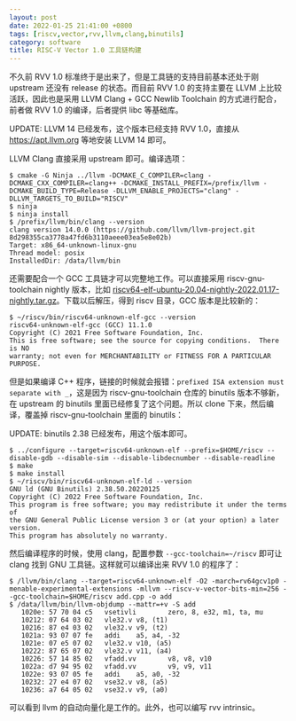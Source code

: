 ```yaml
---
layout: post
date: 2022-01-25 21:41:00 +0800
tags: [riscv,vector,rvv,llvm,clang,binutils]
category: software
title: RISC-V Vector 1.0 工具链构建
---
```


不久前 RVV 1.0 标准终于是出来了，但是工具链的支持目前基本还处于刚 upstream 还没有 release 的状态。而目前 RVV 1.0 的支持主要在 LLVM 上比较活跃，因此也是采用 LLVM Clang + GCC Newlib Toolchain 的方式进行配合，前者做 RVV 1.0 的编译，后者提供 libc 等基础库。

UPDATE: LLVM 14 已经发布，这个版本已经支持 RVV 1.0，直接从 https://apt.llvm.org 等地安装 LLVM 14 即可。

LLVM Clang 直接采用 upstream 即可。编译选项：

```shell
$ cmake -G Ninja ../llvm -DCMAKE_C_COMPILER=clang -DCMAKE_CXX_COMPILER=clang++ -DCMAKE_INSTALL_PREFIX=/prefix/llvm -DCMAKE_BUILD_TYPE=Release -DLLVM_ENABLE_PROJECTS="clang" -DLLVM_TARGETS_TO_BUILD="RISCV"
$ ninja
$ ninja install
$ /prefix/llvm/bin/clang --version
clang version 14.0.0 (https://github.com/llvm/llvm-project.git 8d298355ca3778a47fd6b3110aeee03ea5e8e02b)
Target: x86_64-unknown-linux-gnu
Thread model: posix
InstalledDir: /data/llvm/bin
```

还需要配合一个 GCC 工具链才可以完整地工作。可以直接采用 riscv-gnu-toolchain nightly 版本，比如 [riscv64-elf-ubuntu-20.04-nightly-2022.01.17-nightly.tar.gz](https://github.com/riscv-collab/riscv-gnu-toolchain/releases/download/2022.01.17/riscv64-elf-ubuntu-20.04-nightly-2022.01.17-nightly.tar.gz)。下载以后解压，得到 riscv 目录，GCC 版本是比较新的：

```shell
$ ~/riscv/bin/riscv64-unknown-elf-gcc --version
riscv64-unknown-elf-gcc (GCC) 11.1.0
Copyright (C) 2021 Free Software Foundation, Inc.
This is free software; see the source for copying conditions.  There is NO
warranty; not even for MERCHANTABILITY or FITNESS FOR A PARTICULAR PURPOSE.
```

但是如果编译 C++ 程序，链接的时候就会报错：`prefixed ISA extension must separate with _`，这是因为 riscv-gnu-toolchain 仓库的 binutils 版本不够新，在 upstream 的 binutils 里面已经修复了这个问题。所以 clone 下来，然后编译，覆盖掉 riscv-gnu-toolchain 里面的 binutils：

UPDATE: binutils 2.38 已经发布，用这个版本即可。

```shell
$ ../configure --target=riscv64-unknown-elf --prefix=$HOME/riscv --disable-gdb --disable-sim --disable-libdecnumber --disable-readline
$ make
$ make install
$ ~/riscv/bin/riscv64-unknown-elf-ld --version
GNU ld (GNU Binutils) 2.38.50.20220125
Copyright (C) 2022 Free Software Foundation, Inc.
This program is free software; you may redistribute it under the terms of
the GNU General Public License version 3 or (at your option) a later version.
This program has absolutely no warranty.
```

然后编译程序的时候，使用 clang，配置参数 `--gcc-toolchain=~/riscv` 即可让 clang 找到 GNU 工具链。这样就可以编译出来 RVV 1.0 的程序了：


```shell
$ /llvm/bin/clang --target=riscv64-unknown-elf -O2 -march=rv64gcv1p0 -menable-experimental-extensions -mllvm --riscv-v-vector-bits-min=256 --gcc-toolchain=$HOME/riscv add.cpp -o add
$ /data/llvm/bin/llvm-objdump --mattr=+v -S add
   1020e: 57 70 04 c5   vsetivli        zero, 8, e32, m1, ta, mu
   10212: 07 64 03 02   vle32.v v8, (t1)
   10216: 87 e4 03 02   vle32.v v9, (t2)
   1021a: 93 07 07 fe   addi    a5, a4, -32
   1021e: 07 e5 07 02   vle32.v v10, (a5)
   10222: 87 65 07 02   vle32.v v11, (a4)
   10226: 57 14 85 02   vfadd.vv        v8, v8, v10
   1022a: d7 94 95 02   vfadd.vv        v9, v9, v11
   1022e: 93 07 05 fe   addi    a5, a0, -32
   10232: 27 e4 07 02   vse32.v v8, (a5)
   10236: a7 64 05 02   vse32.v v9, (a0)
```

可以看到 llvm 的自动向量化是工作的。此外，也可以编写 rvv intrinsic。